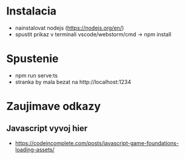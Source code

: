 # Instalacia
- nainstalovat nodejs (https://nodejs.org/en/)
- spustit prikaz v terminali vscode/webstorm/cmd -> npm install

# Spustenie 
- npm run serve:ts
- stranka by mala bezat na http://localhost:1234

# Zaujimave odkazy
## Javascript vyvoj hier
- https://codeincomplete.com/posts/javascript-game-foundations-loading-assets/

